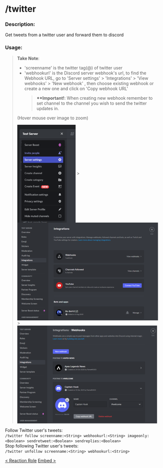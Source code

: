 # /twitter

### Description:

Get tweets from a twitter user and forward them to discord<br>

### Usage:

> **Take Note**:<br>
>
> -   'screenname' is the twitter tag(@) of twitter user
> -   'webhookurl' is the Discord server webhook's url, to find the Webhook URL, go to 'Server settings' > 'Integrations' > 'View webhooks' > 'New webhook' , then choose existing webhook or create a new one and click on 'Copy webhook URL'
>     > **\*\*Important!**: When creating new webhook remember to set channel to the channel you wish to send the twitter updates in.<br>
>
> (Hover mouse over image to zoom)<br>
>
> <div class='flex'><img class='docimages left' src="./images/server_settings.png" alt="Server Settings" style="height:320px; vertical-align:middle;"> > <img class='docimages' src="./images/integrations.png" alt="Integrations" style="height:320px; vertical-align:middle;"> > <img class='docimages right' src="./images/webhook.png" alt="Webhook" style="height:320px; vertical-align:middle;"></div>

Follow Twitter user's tweets:<br>
`/twitter follow screenname:<String> webhookurl:<String> imageonly:<Boolean> sendretweet:<Boolean> sendreplies:<Boolean>`<br>
Stop following Twitter user's tweets:<br>
`/twitter unfollow screenname:<String> webhookurl:<String>`<br>

<a class="button prev" href="./#/commands/utilitycommands/reactrole" role="button">< Reaction Role</a>
<a class="button next" href="./#/commands/utilitycommands/embed" role="button">Embed ></a>
